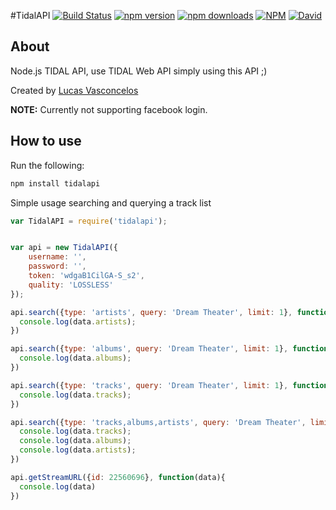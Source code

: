 #TidalAPI  [![Build Status](https://img.shields.io/travis/lucaslg26/TidalAPI.svg)](https://travis-ci.org/lucaslg26/TidalAPI) [![npm version](http://img.shields.io/npm/v/tidalapi.svg)](https://npmjs.org/package/tidalapi) [![npm downloads](https://img.shields.io/npm/dm/tidalapi.svg)](https://npmjs.org/package/tidalapi) [![NPM](https://img.shields.io/npm/l/tidalapi.svg)](https://github.com/lucaslg26/TidalAPI/blob/master/LICENSE.md) [![David](https://img.shields.io/david/lucaslg26/TidalAPI.svg)](https://david-dm.org/lucaslg26/TidalAPI)

## About

Node.js TIDAL API, use TIDAL Web API simply using this API ;)

Created by [Lucas Vasconcelos](https://github.com/lucaslg26)

**NOTE:** Currently not supporting facebook login.

## How to use
Run the following:

``` javascript
npm install tidalapi
```

Simple usage searching and querying a track list

```javascript
var TidalAPI = require('tidalapi');


var api = new TidalAPI({
    username: '',
    password: '',
    token: 'wdgaB1CilGA-S_s2',
    quality: 'LOSSLESS'
});

api.search({type: 'artists', query: 'Dream Theater', limit: 1}, function(data){
  console.log(data.artists);
})

api.search({type: 'albums', query: 'Dream Theater', limit: 1}, function(data){
  console.log(data.albums);
})

api.search({type: 'tracks', query: 'Dream Theater', limit: 1}, function(data){
  console.log(data.tracks);
})

api.search({type: 'tracks,albums,artists', query: 'Dream Theater', limit: 1}, function(data){
  console.log(data.tracks);
  console.log(data.albums);
  console.log(data.artists);
})

api.getStreamURL({id: 22560696}, function(data){
  console.log(data)
})

```
